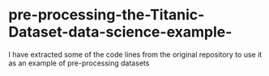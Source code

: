 # pre-processing-the-Titanic-Dataset-data-science-example-
I have extracted some of the code lines from the original repository to use it as an example of pre-processing datasets
